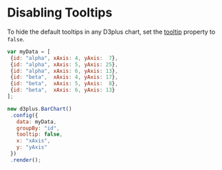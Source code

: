 # Disabling Tooltips

To hide the default tooltips in any D3plus chart, set the [tooltip](http://d3plus.org/docs/#Viz.tooltip) property to `false`.

 ```js
var myData = [
  {id: "alpha", xAxis: 4, yAxis:  7},
  {id: "alpha", xAxis: 5, yAxis: 25},
  {id: "alpha", xAxis: 6, yAxis: 13},
  {id: "beta",  xAxis: 4, yAxis: 17},
  {id: "beta",  xAxis: 5, yAxis:  8},
  {id: "beta",  xAxis: 6, yAxis: 13}
];

new d3plus.BarChart()
  .config({
    data: myData,
    groupBy: "id",
    tooltip: false,
    x: "xAxis",
    y: "yAxis"
  })
  .render();
```